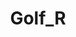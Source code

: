 ---
title: Golf_R
crosslinks:
- BQ1RPH
- golf
- GolfGTI
- LouisvilleVW
- golfr
- Volkswagen
- cars
- TheseFuckingAccounts
- CherokeeXJ
---